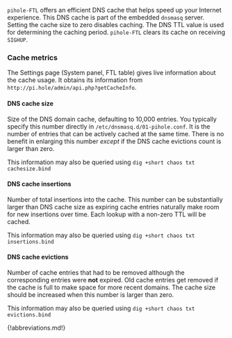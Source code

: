 `pihole-FTL` offers an efficient DNS cache that helps speed up your Internet experience. This DNS cache is part of the embedded `dnsmasq` server. Setting the cache size to zero disables caching. The DNS TTL value is used for determining the caching period. `pihole-FTL` clears its cache on receiving `SIGHUP`.

### Cache metrics

The Settings page (System panel, FTL table) gives live information about the cache usage. It obtains its information from `http://pi.hole/admin/api.php?getCacheInfo`.

#### DNS cache size

Size of the DNS domain cache, defaulting to 10,000 entries. You typically specify this number directly in `/etc/dnsmasq.d/01-pihole.conf`. It is the number of entries that can be actively cached at the same time. There is no benefit in enlarging this number *except* if the DNS cache evictions count is larger than zero.

This information may also be queried using `dig +short chaos txt cachesize.bind`

#### DNS cache insertions

Number of total insertions into the cache. This number can be substantially larger than DNS cache size as expiring cache entries naturally make room for new insertions over time. Each lookup with a non-zero TTL will be cached.

This information may also be queried using `dig +short chaos txt insertions.bind`

#### DNS cache evictions

Number of cache entries that had to be removed although the corresponding entries were **not** expired. Old cache entries get removed if the cache is full to make space for more recent domains. The cache size should be increased when this number is larger than zero.

This information may also be queried using `dig +short chaos txt evictions.bind`

{!abbreviations.md!}
